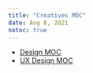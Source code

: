 ```yaml
---
title: "Creatives MOC"
date: Aug 8, 2021
notoc: true
---
```


- [Design MOC](moc/design.md)
- [UX Design MOC](moc/ux-design.md)